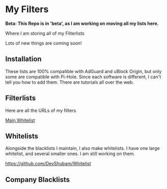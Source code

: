 # My Filters
**Beta: This Repo is in 'beta', as I am working on moving all my lists here.**

Where I am storing all of my Filterlists

Lots of new things are coming soon!

## Installation

These lists are 100% compatible with AdGuard and uBlock Origin, but only some are compatible with Pi-Hole. Since each software is different, I can't tell you how to add them. There are tutorials all over the web.

## Filterlists
Here are all the URLs of my filters

[Main Whitelist](https://raw.githubusercontent.com/DevShubam/Whitelist/master/whitelist.txt)

## Whitelists
Alongside the blacklists I maintain, I also make whitelists. I have one large whitelist, and several smaller ones. I am still working on them.

https://github.com/DevShubam/Whitelist

## Company Blacklists

